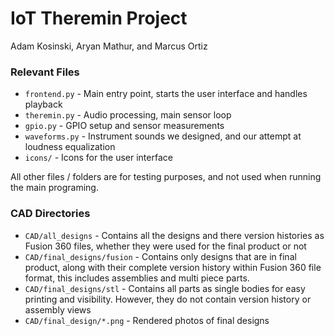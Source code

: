 # IoT Theremin Project

Adam Kosinski, Aryan Mathur, and Marcus Ortiz

### Relevant Files

* `frontend.py` - Main entry point, starts the user interface and handles playback
* `theremin.py` - Audio processing, main sensor loop
* `gpio.py` - GPIO setup and sensor measurements
* `waveforms.py` - Instrument sounds we designed, and our attempt at loudness equalization
* `icons/` - Icons for the user interface

All other files / folders are for testing purposes, and not used when running the main programing.

### CAD Directories
* `CAD/all_designs` - Contains all the designs and there version histories as Fusion 360 files, whether they were used for the final product or not
* `CAD/final_designs/fusion` - Contains only designs that are in final product, along with their complete version history within Fusion 360 file format, this includes assemblies and multi piece parts.
* `CAD/final_designs/stl` - Contains all parts as single bodies for easy printing and visibility. However, they do not contain version history or assembly views
* `CAD/final_design/*.png` - Rendered photos of final designs
